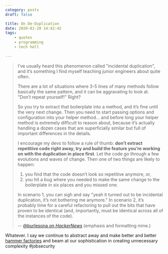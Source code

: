 ```yaml
---
category: posts
draft: false

title: On De-Duplication
date: 2020-01-20 14:42:42
tags:
    - quotes
    - programming
    - tech hell
    
---
```


> I’ve usually heard this phenomenon called "incidental duplication", and it’s something I find myself teaching junior engineers about quite often.
>
> There are a lot of situations where 3-5 lines of many methods follow basically the same pattern, and it can be aggravating to look at. "Don’t repeat yourself!" Right?
>
> So you try to extract that boilerplate into a method, and it’s fine until the very next change. Then you need to start passing options and configuration into your helper method... and before long your helper method is extremely difficult to reason about, because it’s actually handling a dozen cases that are superficially similar but full of important differences in the details.
>
> I encourage my devs to follow a rule of thumb: **don’t extract repetitive code right away, try and build the feature you’re working on with the duplication in place first**. Let the code go through a few evolutions and waves of change. Then one of two things are likely to happen:
>
> 1. you find that the code doesn’t look so repetitive anymore, or,
> 2. you hit a bug where you needed to make the same change to the boilerplate in six places and you missed one.
>
> In scenario 1, you can sigh and say "yeah it turned out to be incidental duplication, it’s not bothering me anymore." In scenario 2, it’s probably time for a careful refactoring to pull out the bits that have proven to be identical (and, importantly, must be identical across all of the instances of the code).
> 
> -- [@burlesona on _HackerNews_](https://news.ycombinator.com/item?id=22022603) (emphasis and formatting mine.)

Whatever. I say we continue to abstract away and make better and better [hammer factories](https://danstroot.com/2018/10/03/hammer-factories/) and beam at our sophistication in creating unnecessary complexity #jobsecurity
